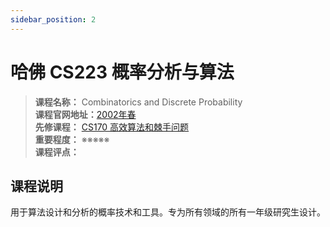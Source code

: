 ```yaml
---
sidebar_position: 2
---
```


# 哈佛 CS223 概率分析与算法





>**课程名称：** Combinatorics and Discrete Probability         
**课程官网地址：**[2002年春](https://people.eecs.berkeley.edu/~jordan/courses/174-spring02/)   
**先修课程：** [CS170 高效算法和棘手问题](https://hackway.org/docs/cs/sophomore/algorithm/cs170)     
**重要程度：** ※※※※※  
**课程评点：** 

## 课程说明
用于算法设计和分析的概率技术和工具。专为所有领域的所有一年级研究生设计。




